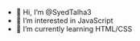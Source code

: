 - 👋 Hi, I’m @SyedTalha3
- 👀 I’m interested in JavaScript
- 🌱 I’m currently learning HTML/CSS


<!---
SyedTalha3/SyedTalha3 is a ✨ special ✨ repository because its `README.md` (this file) appears on your GitHub profile.
You can click the Preview link to take a look at your changes.
--->
